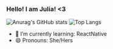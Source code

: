 
### Hello! I am Julia! <3
![Anurag's GitHub stats](https://github-readme-stats.vercel.app/api?username=idhnyy&show_icons=true&theme=dark)
![Top Langs](https://github-readme-stats.vercel.app/api/top-langs/?username=idhnyy&layout=compact&theme=dark)
- 🌱 I’m currently learning: ReactNative
- 😄 Pronouns: She/Hers
